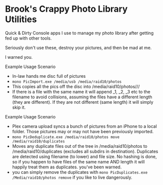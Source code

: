 # Brook's Crappy Photo Library Utilities
Quick &amp; Dirty Console apps I use to manage my photo library after getting fed up with other tools.

Seriously don't use these, destroy your pictures, and then be mad at me.

I warned you.

Example Usage Scenario

* In-law hands me disc full of pictures
* `mono PicImport.exe /media/usb /media/raid10/photos`
* This copies all the pics off the disc into /media/raid10/photos/<year>/<month>/<filename>
* If there is a file with the same name it will append _1, _2, _3 etc to the filename to avoid collisions, assuming the files have a different length (they are different).  If they are not different (same length) it will simply skip it.


Example Usage Scenario
* Plex camera upload syncs a bunch of pictures from an iPhone to a local folder.  Those pictures may or may not have been previously imported.
* `mono PicDeduplicate.exe /media/raid10/photos move /media/raid10/duplicates`
* Moves any duplicate files out of the tree in /media/raid10/photos to /media/raid10/duplicates (excludes all subdirs in destination).  Duplicates are detected using filename (to lower) and file size.  No hashing is done, so if you happen to have files of the same name AND length it will happily treat them as duplicates.  you've been warned.
* you can simply remove the duplicates with `mono PicDuplicates.exe /Media/raid10/photos remove` if you like to live dangerously.
